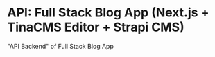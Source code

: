 # API: Full Stack Blog App (Next.js + TinaCMS Editor + Strapi CMS)

"API Backend" of Full Stack Blog App
